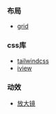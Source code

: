 
### 布局
- [grid](https://juejin.cn/post/6854573220306255880#heading-16) 

### css库
- [tailwindcss](https://tailwindcss.com/) 
- [iview](https://iview.github.io/)

### 动效
- [放大镜]()
